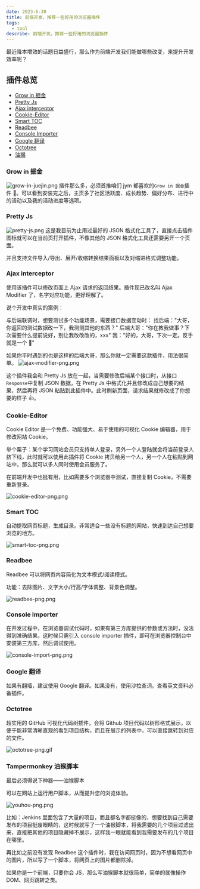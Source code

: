 ```yaml
---
date: 2023-6-30
title: 前端开发，推荐一些好用的浏览器插件
tags:
  - tool
describe: 前端开发，推荐一些好用的浏览器插件
---
```


最近降本增效的话题日益盛行，那么作为前端开发我们能做哪些改变，来提升开发效率呢？

## 插件总览

- [Grow in 掘金](https://chrome.google.com/webstore/detail/grow-in-%E6%8E%98%E9%87%91/kiejcjemfigohhmeielfbifkikkiefeg)
- [Pretty Js](https://chrome.google.com/webstore/detail/pretty-js/kililblhcfpodipkcbobnbgnbbhgbkji)
- [Ajax interceptor](https://chrome.google.com/webstore/detail/ajax-modifier/nhpjggchkhnlbgdfcbgpdpkifemomkpg)
- [Cookie-Editor](https://chrome.google.com/webstore/detail/hlkenndednhfkekhgcdicdfddnkalmdm)
- [Smart TOC](https://chrome.google.com/webstore/detail/smart-toc/lifgeihcfpkmmlfjbailfpfhbahhibba)
- [Readbee](https://chrome.google.com/webstore/detail/text-mode-for-websites-re/phjbepamfhjgjdgmbhmfflhnlohldchb)
- [Console Importer](https://chrome.google.com/webstore/detail/console-importer/hgajpakhafplebkdljleajgbpdmplhie)
- [Google 翻译](https://chrome.google.com/webstore/detail/google-translate/aapbdbdomjkkjkaonfhkkikfgjllcleb)
- [Octotree](https://chrome.google.com/webstore/detail/octotree-github-code-tree/bkhaagjahfmjljalopjnoealnfndnagc?utm_source=chrome-ntp-icon)
- [油猴](https://chrome.google.com/webstore/detail/tampermonkey/dhdgffkkebhmkfjojejmpbldmpobfkfo)

### Grow in 掘金

![grow-in-juejin.png](./images/grow-in-juejin.png)
插件那么多，必须首推咱们 jym 都喜欢的`Grow in 掘金`插件 🥹。可以看到安装完之后，主页多了社区活跃度、成长趋势、偏好分布、进行中的活动以及我的活动进度等选项。

### Pretty Js

![pretty-js.png](./images/pretty-js-png.png)
这是我目前为止用过最好的 JSON 格式化工具了，直接点击插件图标就可以在当前页打开插件，不像其他的 JSON 格式化工具还需要另开一个页面。

并且支持文件导入/导出、展开/收缩转换结果面板以及对缩进格式调整功能。

### Ajax interceptor

使用该插件可以修改页面上 Ajax 请求的返回结果。插件现已改名叫 Ajax Modifier 了，名字对应功能，更好理解了。

说个开发中真实的案例：

与后端联调时，想要测试多个功能场景，需要接口数据变动时：
找后端："大哥，你返回的测试数据改一下，我测测其他的东西？"
后端大哥："你在教我做事？下次需要什么提前说好，别让我改改改的，xxx"
我："好的，大哥，下次一定。反手就是一个 👋"

如果你平时遇到的也是这样的后端大哥，那么你就一定需要这款插件，用法很简单。
![ajax-modifier-png.png](./images/ajax-modifiler-png.png)

这个插件我会和 Pretty Js 放在一起，当需要修改后端某个接口时，从接口`Response`中复制 JSON 数据，在 Pretty Js 中格式化并且修改成自己想要的结果，然后再将 JSON 粘贴到此插件中。此时刷新页面，请求结果就修改成了你想要的样子 👍。

### Cookie-Editor

Cookie Editor 是一个免费、功能强大、易于使用的可视化 Cookie 编辑器，用于修改网站 Cookie。

举个栗子：某个学习网站会员只支持单人登录，另外一个人登陆就会将当前登录人挤下线，此时就可以使用此插件将 Cookie 拷贝给另一个人，另一个人在粘贴到网站中，那么就可以多人同时使用会员服务了。

在前端开发中也挺有用，比如需要多个浏览器中测试，直接复制 Cookie，不需要重新登录。

![cookie-editor-png.png](./images/cookie-editor-png.png)

### Smart TOC

自动提取网页标题，生成目录。非常适合一些没有标题的网站，快速到达自己想要浏览的地方。

![smart-toc-png.png](./images/smart-toc-png.png)

### Readbee

Readbee 可以将网页内容简化为文本模式/阅读模式。

功能：去除图片、文字大小/行高/字体调整、背景色调整。

![readbee-png.png](./images/readbee-png.png)

### Console Importer

在开发过程中，在浏览器调试代码时，如果有第三方库提供的参数或方法时，没法得到准确结果。这时候只需引入 console importer 插件，即可在浏览器控制台中安装第三方库，然后调试使用。

![console-import-png.png](./images/console-import-png.png)

### Google 翻译

如果有翻墙，建议使用 Google 翻译。如果没有，使用沙拉查词。查看英文资料必备插件。

### Octotree

超实用的 GitHub 可视化代码树插件，会将 Github 项目代码以树形格式展示，以便于能非常清晰直观的看到项目结构，而且在展示的列表中，可以直接跳转到对应的文件。

![octotree-png.gif](./images/octotree-png.gif)

### Tampermonkey 油猴脚本

最后必须得说下神器——油猴脚本

可以在网站上运行用户脚本，从而提升您的浏览体验。

![youhou-png.png](./images/youhou-png.png)

比如：Jenkins 里面包含了大量的项目，而且都名字都挺像的，想要找到自己需要发布的项目挺废眼睛的，这时候就写了一个油猴脚本，将我需要的几个项目过滤出来，直接把其他的项目隐藏掉不展示，这样我一眼就能看到我需要发布的几个项目在哪里。

再比如之前没有发现 Readbee 这个插件时，我在访问网页时，因为不想看网页中的图片，所以写了一个脚本，将网页上的图片都删除掉。

如果你是一个前端，只要你会 JS，那么写油猴脚本就很简单，简单的就像操作 DOM、网页跳转之类。
